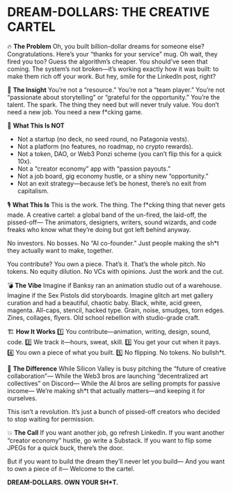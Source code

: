 # DREAM-DOLLARS: THE CREATIVE CARTEL

🔥 **The Problem**
Oh, you built billion-dollar dreams for someone else? Congratulations. Here’s your “thanks for your service” mug. Oh wait, they fired you too? Guess the algorithm’s cheaper. You should’ve seen that coming. The system’s not broken—it’s working exactly how it was built: to make them rich off your work. But hey, smile for the LinkedIn post, right?

🎯 **The Insight**
You’re not a “resource.” You’re not a “team player.” You’re not “passionate about storytelling” or “grateful for the opportunity.”
You’re the talent. The spark. The thing they need but will never truly value. You don’t need a new job. You need a new f*cking game.

🚫 **What This Is NOT**
- Not a startup (no deck, no seed round, no Patagonia vests).
- Not a platform (no features, no roadmap, no crypto rewards).
- Not a token, DAO, or Web3 Ponzi scheme (you can’t flip this for a quick 10x).
- Not a “creator economy” app with “passion payouts.”
- Not a job board, gig economy hustle, or a shiny new “opportunity.”
- Not an exit strategy—because let’s be honest, there’s no exit from capitalism.

🎙️ **What This Is**
This is the work. The thing. The f*cking thing that never gets made.
A creative cartel: a global band of the un-fired, the laid-off, the pissed-off—
The animators, designers, writers, sound wizards, and code freaks who know what they’re doing but got left behind anyway.

No investors. No bosses. No “AI co-founder.”
Just people making the sh*t they actually want to make, together.

You contribute? You own a piece. That’s it. That’s the whole pitch.
No tokens. No equity dilution. No VCs with opinions.
Just the work and the cut.

💣 **The Vibe**
Imagine if Banksy ran an animation studio out of a warehouse.
Imagine if the Sex Pistols did storyboards.
Imagine glitch art met gallery curation and had a beautiful, chaotic baby.
Black, white, acid green, magenta.
All-caps, stencil, hacked type.
Grain, noise, smudges, torn edges.
Zines, collages, flyers.
Old school rebellion with studio-grade craft.

🏗️ **How It Works**
1️⃣ You contribute—animation, writing, design, sound, code.
2️⃣ We track it—hours, sweat, skill.
3️⃣ You get your cut when it pays.
4️⃣ You own a piece of what you built.
5️⃣ No flipping. No tokens. No bullsh*t.

🧨 **The Difference**
While Silicon Valley is busy pitching the “future of creative collaboration”—
While the Web3 bros are launching “decentralized art collectives” on Discord—
While the AI bros are selling prompts for passive income—
We’re making sh*t that actually matters—and keeping it for ourselves.

This isn’t a revolution. It’s just a bunch of pissed-off creators who decided to stop waiting for permission.

💥 **The Call**
If you want another job, go refresh LinkedIn.
If you want another “creator economy” hustle, go write a Substack.
If you want to flip some JPEGs for a quick buck, there’s the door.

But if you want to build the dream they’ll never let you build—
And you want to own a piece of it—
Welcome to the cartel.

**DREAM-DOLLARS. OWN YOUR SH*T.**
